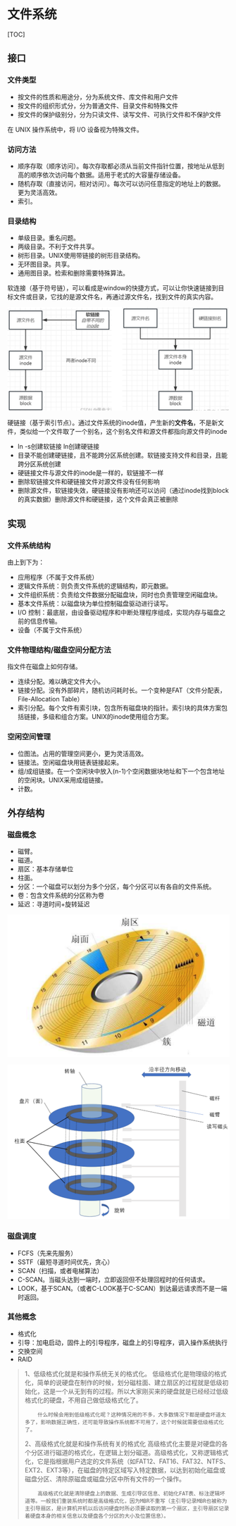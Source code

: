 # 文件系统

[TOC]

## 接口

### 文件类型

- 按文件的性质和用途分，分为系统文件、库文件和用户文件
- 按文件的组织形式分，分为普通文件、目录文件和特殊文件
- 按文件的保护级别分，分为只读文件、读写文件、可执行文件和不保护文件

在 UNIX 操作系统中，将 I/O 设备视为特殊文件。

### 访问方法

- 顺序存取（顺序访问）。每次存取都必须从当前文件指针位置，按地址从低到高的顺序依次访问每个数据。适用于老式的大容量存储设备。
- 随机存取（直接访问，相对访问）。每次可以访问任意指定的地址上的数据。更为灵活高效。
- 索引。

### 目录结构

- 单级目录。重名问题。
- 两级目录。不利于文件共享。
- 树形目录。UNIX使用带链接的树形目录结构。
- 无环图目录。共享。
- 通用图目录。检索和删除需要特殊算法。

软连接（基于符号链），可以看成是window的快捷方式，可以让你快速链接到目标文件或目录，它找的是源文件名，再通过源文件名，找到文件的真实内容。

![](./img/ln.png)

硬链接（基于索引节点）。通过文件系统的inode值，产生新的**文件名**，不是新文件，类似给一个文件取了一个别名，这个别名文件和源文件都指向源文件的inode

- ln -s创建软链接 ln创建硬链接
- 目录不能创建硬链接，且不能跨分区系统创建。软链接支持文件和目录，且能跨分区系统创建
- 硬链接文件与源文件的inode是一样的，软链接不一样
- 删除软链接文件和硬链接文件对源文件没有任何影响
- 删除源文件，软链接失效，硬链接没有影响还可以访问（通过inode找到block的真实数据）删除源文件和硬链接，这个文件会真正被删除

## 实现

### 文件系统结构

由上到下为：

- 应用程序（不属于文件系统）
- 逻辑文件系统：则负责文件系统的逻辑结构，即元数据。
- 文件组织系统：负责给文件数据分配磁盘块，同时也负责管理空闲磁盘块。
- 基本文件系统：以磁盘块为单位控制磁盘驱动进行读写。
- I/O 控制：最底层，由设备驱动程序和中断处理程序组成，实现内存与磁盘之前的信息传输。
- 设备（不属于文件系统）

### 文件物理结构/磁盘空间分配方法

指文件在磁盘上如何存储。

- 连续分配。难以确定文件大小。
- 链接分配。没有外部碎片，随机访问耗时长。一个变种是FAT（文件分配表，File-Allocation Table）
- 索引分配。每个文件有索引块，包含所有磁盘块的指针。索引块的具体方案包括链接，多级和组合方案。UNIX的inode使用组合方案。

### 空闲空间管理

- 位图法。占用的管理空间更小，更为灵活高效。
- 链接法。空闲磁盘块用链表链接起来。
- 组/成组链接。在一个空闲块中放入(n-1)个空闲数据块地址和下一个包含地址的空闲块。UNIX采用成组链接。
- 计数。

## 外存结构

### 磁盘概念

- 磁臂。
- 磁道。
- 扇区：基本存储单位
- 柱面。
- 分区：一个磁盘可以划分为多个分区，每个分区可以有各自的文件系统。
- 卷：包含文件系统的分区称为卷
- 延迟：寻道时间+旋转延迟

![](./img/dis.png)

![](./img/dis2.png)

### 磁盘调度

- FCFS（先来先服务）
- SSTF（最短寻道时间优先，贪心）
- SCAN（扫描，或者电梯算法）
- C-SCAN。当磁头达到一端时，立即返回但不处理回程时的任何请求。
- LOOK，基于SCAN。（或者C-LOOK基于C-SCAN）到达最远请求而不是一端时返回。

### 其他概念

- 格式化
- 引导：加电启动，固件上的引导程序，磁盘上的引导程序，调入操作系统执行
- 交换空间
- RAID

> 1、低级格式化就是和操作系统⽆关的格式化。
>         低级格式化是物理级的格式化，简单的说硬盘在制作的时候，划分磁柱⾯、建⽴扇区的过程就是低级初始化，这是一个从无到有的过程。所以大家刚买来的硬盘就是已经经过低级格式化的硬盘，不用自己做低级格式化了。
>
>         什么时候会用到低级格式化呢？这种情况用的不多，大多数情况下都是硬盘坏道太多了，影响数据正确性，还可能导致操作系统都不可用了，这个时候就需要低级格式化了。
>
> 2、⾼级格式化就是和操作系统有关的格式化
>         ⾼级格式化主要是对硬盘的各个分区进⾏磁道的格式化，在逻辑上划分磁道。高级格式化，又称逻辑格式化，它是指根据用户选定的文件系统（如FAT12、FAT16、FAT32、NTFS、EXT2、EXT3等），在磁盘的特定区域写入特定数据，以达到初始化磁盘或磁盘分区、清除原磁盘或磁盘分区中所有文件的一个操作。
>
>         ⾼级格式化就是清除硬盘上的数据、⽣成引导区信息、初始化FAT表、标注逻辑坏道等。⼀般我们重装系统时都是⾼级格式化，因为MBR不重写（主引导记录MBR也被称为主引导扇区，是计算机开机以后访问硬盘时所必须要读取的第一个扇区，主引导扇区记录着硬盘本身的相关信息以及硬盘各个分区的大小及位置信息）。